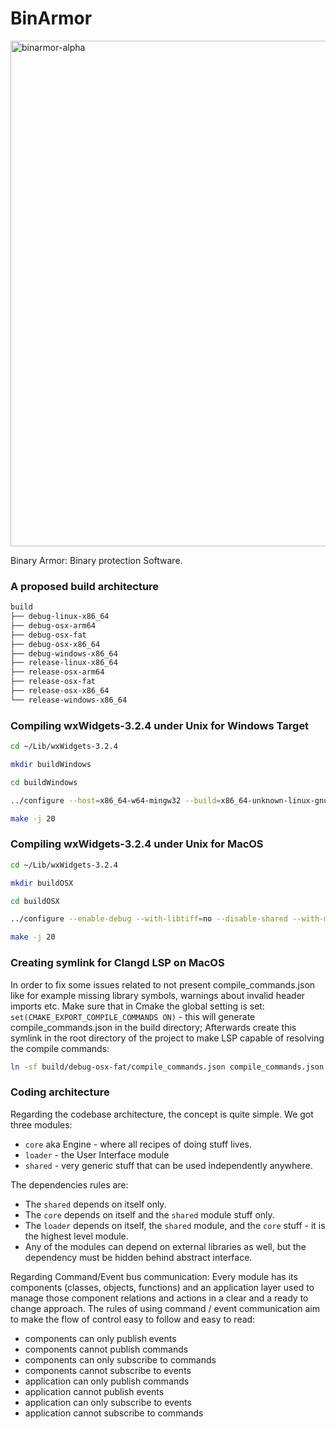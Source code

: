# BinArmor
<img width="809" alt="binarmor-alpha" src="https://github.com/n0rthern-light/binarmor/assets/45363185/2626f691-f911-4850-97ff-1f16da38d7fe">

Binary Armor: Binary protection Software.

### A proposed build architecture
```zsh
build
├── debug-linux-x86_64
├── debug-osx-arm64
├── debug-osx-fat
├── debug-osx-x86_64
├── debug-windows-x86_64
├── release-linux-x86_64
├── release-osx-arm64
├── release-osx-fat
├── release-osx-x86_64
└── release-windows-x86_64
```

### Compiling wxWidgets-3.2.4 under Unix for Windows Target
```zsh
cd ~/Lib/wxWidgets-3.2.4
```

```zsh
mkdir buildWindows
```

```zsh
cd buildWindows
```

```zsh
../configure --host=x86_64-w64-mingw32 --build=x86_64-unknown-linux-gnu --with-msw --disable-shared --enable-debug
```

```zsh
make -j 20
```

### Compiling wxWidgets-3.2.4 under Unix for MacOS
```zsh
cd ~/Lib/wxWidgets-3.2.4
```

```zsh
mkdir buildOSX
```

```zsh
cd buildOSX
```

```zsh
../configure --enable-debug --with-libtiff=no --disable-shared --with-macosx-version-min=10.10 --enable-universal_binary=x86_64,arm64
```

```zsh
make -j 20
```

### Creating symlink for Clangd LSP on MacOS
In order to fix some issues related to not present compile_commands.json like for example missing library symbols, warnings about invalid header imports etc.
Make sure that in Cmake the global setting is set: `set(CMAKE_EXPORT_COMPILE_COMMANDS ON)` - this will generate compile_commands.json in the build directory;
Afterwards create this symlink in the root directory of the project to make LSP capable of resolving the compile commands:

```zsh
ln -sf build/debug-osx-fat/compile_commands.json compile_commands.json
```

### Coding architecture
Regarding the codebase architecture, the concept is quite simple. We got three modules:
- `core` aka Engine - where all recipes of doing stuff lives.
- `loader` - the User Interface module
- `shared` - very generic stuff that can be used independently anywhere.

The dependencies rules are:
- The `shared` depends on itself only. 
- The `core` depends on itself and the `shared` module stuff only. 
- The `loader` depends on itself, the `shared` module, and the `core` stuff - it is the highest level module. 
- Any of the modules can depend on external libraries as well, but the dependency must be hidden behind abstract interface.

Regarding Command/Event bus communication:
Every module has its components (classes, objects, functions) and an application layer used to manage those component relations and actions in a clear and a ready to change approach. The rules of using command / event communication aim to make the flow of control easy to follow and easy to read:
- components can only publish events
- components cannot publish commands
- components can only subscribe to commands
- components cannot subscribe to events
- application can only publish commands
- application cannot publish events
- application can only subscribe to events
- application cannot subscribe to commands

